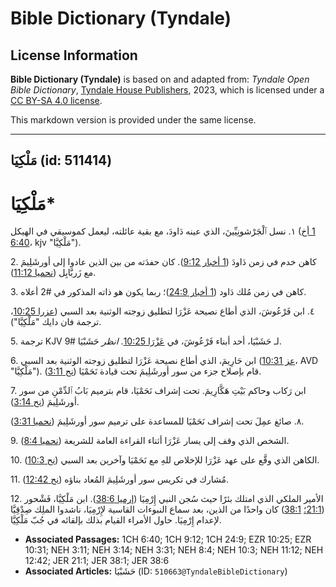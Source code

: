 # Bible Dictionary (Tyndale)

## License Information

**Bible Dictionary (Tyndale)** is based on and adapted from: _Tyndale Open Bible Dictionary_, [Tyndale House Publishers](https://tyndaleopenresources.com/), 2023, which is licensed under a [CC BY-SA 4.0 license](https://creativecommons.org/licenses/by-sa/4.0/legalcode.en).

This markdown version is provided under the same license.



--------------------------------

## مَلْكِيَا (id: 511414)

مَلْكِيَا\*
===========

١. نسل ٱلْجَرْشونِيِّينَ، الذي عينه دَاودَ، مع بقية عائلته، ليعمل كموسيقي في الهيكل ([1 أخ 6:40](https://ref.ly/1Chr6:40)، kjv "مَلْكِيَّا").

2\. كاهن خدم في زمن دَاودَ ([1 أخبار 9:12](https://ref.ly/1Chr9:12)). كان حفدَته من بين الذين عادوا إلى أورشَلِيمَ مع زَربَّابِل ([نحميا 11:12](https://ref.ly/Neh11:12)).

3\. كاهن في زمن مُلك دَاود ([1 أخبار 24:9](https://ref.ly/1Chr24:9))؛ ربما يكون هو ذاته المذكور في \#2 أعلاه.

٤. ابن فَرْعُوشَ، الذي أطاع نصيحة عَزْرَا لتطليق زوجته الوثنية بعد السبي ([عزرا 10:25](https://ref.ly/Ezra10:25)، ترجمة فان دايك "مَلْكِيَّا").

5\. ترجمة KJV لـ حَشَبْيَا، أحد أبناء فَرْعُوشَ، في [عَزْرَا 10:25](https://ref.ly/Ezra10:25). *انظر* حَشَبْيَا \#9.

6\. ابن حَارِيمَ، الذي أطاع نصيحة عَزْرَا لتطليق زوجته الوثنية بعد السبي ([عز 10:31](https://ref.ly/Ezra10:31)، AVD "مَلْكِيَّا"). قام بإصلاح جزء من سور أورشَلِيمَ تحت قيادة نَحَمْيَا ([نح 3:11](https://ref.ly/Neh3:11)).

7\. ابن رَكاب وحاكم بَيْتِ هَكَّارِيمَ. تحت إشراف نَحَمْيَا، قام بترميم بَابُ ٱلدِّمْنِ من سور أورشَلِيمَ ([نح 3:14](https://ref.ly/Neh3:14)).

٨. صائغ عمِلَ تحت إشراف نَحَمْيَا للمساعدة على ترميم سور أورشَلِيمَ ([نحميا 3:31](https://ref.ly/Neh3:31)).

9\. الشخص الذي وقف إلى يسار عَزْرَا أثناء القراءة العامة للشريعة ([نحميا 8:4](https://ref.ly/Neh8:4)).

10\. الكاهن الذي وقَّع على عهد عَزْرَا للإخلاص للهِ مع نَحَمْيَا وآخرين بعد السبي ([نح 10:3](https://ref.ly/Neh10:3)).

11\. مُشارك في تكريس سور أورشَلِيمَ المُعاد بناؤه ([نح 12:42](https://ref.ly/Neh12:42)).

12\. الأمير الملكي الذي امتلك بئرًا حيث سُجن النبي إِرْمِيَا ([إرميا 38:6](https://ref.ly/Jer38:6)). ابن مَلْكِيَّا، فَشْحور ([21:1؛](https://ref.ly/Jer21:1) [38:1](https://ref.ly/Jer38:1)) كان واحدًا من الذين، بعد سماع النبوءات القاسية لإِرْمِيَا، ناشدوا الملِك صِدْقِيَّا لإعدام إِرْمِيَا. حاول الأمراء القيام بذلك بإلقائه في جُبّ مَلْكِيَّا.

* **Associated Passages:** 1CH 6:40; 1CH 9:12; 1CH 24:9; EZR 10:25; EZR 10:31; NEH 3:11; NEH 3:14; NEH 3:31; NEH 8:4; NEH 10:3; NEH 11:12; NEH 12:42; JER 21:1; JER 38:1; JER 38:6
* **Associated Articles:** حَشَبْيَا (ID: `510663@TyndaleBibleDictionary`)

